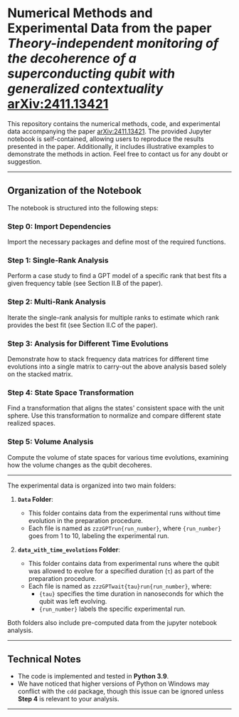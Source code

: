 # Numerical Methods and Experimental Data from the paper *Theory-independent monitoring of the decoherence of a superconducting qubit with generalized contextuality* [arXiv:2411.13421](https://arxiv.org/abs/2411.13421)

This repository contains the numerical methods, code, and experimental data accompanying the paper [arXiv:2411.13421](https://arxiv.org/abs/2411.13421). The provided Jupyter notebook is self-contained, allowing users to reproduce the results presented in the paper. Additionally, it includes illustrative examples to demonstrate the methods in action. Feel free to contact us for any doubt or suggestion.

---

## Organization of the Notebook

The notebook is structured into the following steps:

### **Step 0**: Import Dependencies  
Import the necessary packages and define most of the required functions.

### **Step 1**: Single-Rank Analysis  
Perform a case study to find a GPT model of a specific rank that best fits a given frequency table (see Section II.B of the paper).

### **Step 2**: Multi-Rank Analysis  
Iterate the single-rank analysis for multiple ranks to estimate which rank provides the best fit (see Section II.C of the paper).

### **Step 3**: Analysis for Different Time Evolutions  
Demonstrate how to stack frequency data matrices for different time evolutions into a single matrix to carry-out the above analysis based solely on the stacked matrix.

### **Step 4**: State Space Transformation  
Find a transformation that aligns the states' consistent space with the unit sphere. Use this transformation to normalize and compare different state realized spaces.

### **Step 5**: Volume Analysis  
Compute the volume of state spaces for various time evolutions, examining how the volume changes as the qubit decoheres.

---

The experimental data is organized into two main folders:

1. **`Data` Folder**:
   - This folder contains data from the experimental runs without time evolution in the preparation procedure.
   - Each file is named as `zzzGPTrun{run_number}`, where `{run_number}` goes from 1 to 10, labeling the experimental run.

2. **`data_with_time_evolutions` Folder**:
   - This folder contains data from experimental runs where the qubit was allowed to evolve for a specified duration (`τ`) as part of the preparation procedure.
   - Each file is named as `zzzGPTwait{tau}run{run_number}`, where:
     - `{tau}` specifies the time duration in nanoseconds for which the qubit was left evolving.
     - `{run_number}` labels the specific experimental run.

Both folders also include pre-computed data from the jupyter notebook analysis.
    
---

## Technical Notes

- The code is implemented and tested in **Python 3.9**.  
- We have noticed that higher versions of Python on Windows may conflict with the `cdd` package, though this issue can be ignored unless **Step 4** is relevant to your analysis.

---
